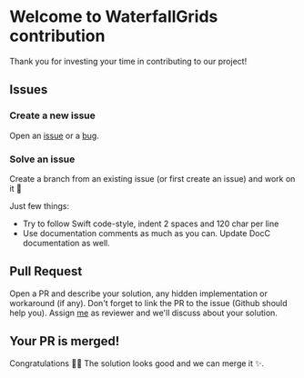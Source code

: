 # Welcome to WaterfallGrids contribution

Thank you for investing your time in contributing to our project!

## Issues

### Create a new issue

Open an [issue](https://github.com/ricocrescenzio95/WaterfallGrids/issues/new?assignees=ricocrescenzio95&labels=enhancement&template=feature_request.md&title=%5BNEW%5D) or a [bug](https://github.com/ricocrescenzio95/WaterfallGrids/issues/new?assignees=ricocrescenzio95&labels=enhancement&template=feature_request.md&title=%5BNEW%5D).

### Solve an issue

Create a branch from an existing issue (or first create an issue) and work on it 🥳

Just few things:

- Try to follow Swift code-style, indent 2 spaces and 120 char per line
- Use documentation comments as much as you can. Update DocC documentation as well.

## Pull Request

Open a PR and describe your solution, any hidden implementation or workaround (if any).
Don't forget to link the PR to the issue (Github should help you). Assign [me](https://github.com/ricocrescenzio95) as 
reviewer and we'll discuss about your solution.

## Your PR is merged!

Congratulations :tada::tada: The solution looks good and we can merge it :sparkles:.
